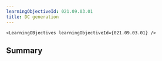 ```yaml
---
learningObjectiveId: 021.09.03.01
title: DC generation
---
```


```tsx eval
<LearningOBjectives learningObjectiveId={021.09.03.01} />
```

## Summary

